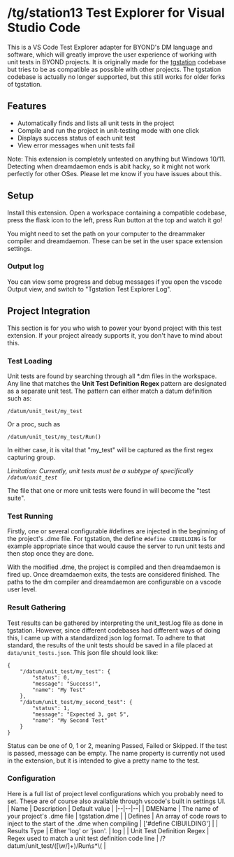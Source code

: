 # /tg/station13 Test Explorer for Visual Studio Code

This is a VS Code Test Explorer adapter for BYOND's DM language and software, which will greatly improve the user experience of working with unit tests in BYOND projects.
It is originally made for the [tgstation](https://github.com/tgstation/tgstation) codebase but tries to be as compatible as possible with other projects.
The tgstation codebase is actually no longer supported, but this still works for older forks of tgstation.

## Features

- Automatically finds and lists all unit tests in the project
- Compile and run the project in unit-testing mode with one click
- Displays success status of each unit test
- View error messages when unit tests fail

Note: This extension is completely untested on anything but Windows 10/11. Detecting when dreamdaemon ends is abit hacky, so it might not work perfectly for other OSes. Please let me know if you have issues about this.

## Setup

Install this extension. Open a workspace containing a compatible codebase, press the flask icon to the left, press Run button at the top and watch it go!

You might need to set the path on your computer to the dreammaker compiler and dreamdaemon. These can be set in the user space extension settings.

### Output log

You can view some progress and debug messages if you open the vscode Output view, and switch to "Tgstation Test Explorer Log".

## Project Integration

This section is for you who wish to power your byond project with this test extension. If your project already supports it, you don't have to mind about this.

### Test Loading

Unit tests are found by searching through all \*.dm files in the workspace. Any line that matches the **Unit Test Definition Regex** pattern are designated as a separate unit test. The pattern can either match a datum definition such as:

    /datum/unit_test/my_test

Or a proc, such as

    /datum/unit_test/my_test/Run()

In either case, it is vital that "my_test" will be captured as the first regex capturing group.

_Limitation: Currently, unit tests must be a subtype of specifically `/datum/unit_test`_

The file that one or more unit tests were found in will become the "test suite".

### Test Running

Firstly, one or several configurable #defines are injected in the beginning of the project's .dme file. For tgstation, the define `#define CIBUILDING` is for example appropriate since that would cause the server to run unit tests and then stop once they are done.

With the modified .dme, the project is compiled and then dreamdaemon is fired up. Once dreamdaemon exits, the tests are considered finished. The paths to the dm compiler and dreamdaemon are configurable on a vscode user level.

### Result Gathering

Test results can be gathered by interpreting the unit_test.log file as done in tgstation. However, since different codebases had different ways of doing this, I came up with a standardized json log format. To adhere to that standard, the results of the unit tests should be saved in a file placed at `data/unit_tests.json`. This json file should look like:

    {
        "/datum/unit_test/my_test": {
    	    "status": 0,
    	    "message": "Success!",
    	    "name": "My Test"
    	},
        "/datum/unit_test/my_second_test": {
    	    "status": 1,
    	    "message": "Expected 3, got 5",
    	    "name": "My Second Test"
        }
    }

Status can be one of 0, 1 or 2, meaning Passed, Failed or Skipped.
If the test is passed, message can be empty.
The name property is currently not used in the extension, but it is intended to give a pretty name to the test.

### Configuration

Here is a full list of project level configurations which you probably need to set. These are of course also available through vscode's built in settings UI.
| Name | Description | Default value |
|--|--|--|
| DMEName | The name of your project's .dme file | tgstation.dme |
| Defines | An array of code rows to inject to the start of the .dme when compiling | ['#define CIBUILDING'] |
| Results Type | Either 'log' or 'json'. | log |
| Unit Test Definition Regex | Regex used to match a unit test definition code line | /?datum/unit_test/([\\w/]+)/Run\\s\*\\( |
